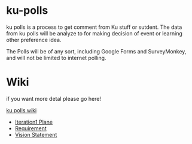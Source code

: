 # ku-polls

ku polls is a process to get comment from Ku stuff or sutdent. The data from ku polls will be analyze to for making decision of event 
or learning other preference idea. 

The Polls will be of any sort, including Google Forms and SurveyMonkey, and will not be limited to internet polling.


# Wiki

if you want more detal please go here! 

[ku polls wiki](../../wiki/Home)
 * [Iteration1 Plane](../../wiki/Iteration-1-Plan)
 * [Requirement](../../wiki/Requirements)
 * [Vision Statement](../../wiki/Vision-Statement)